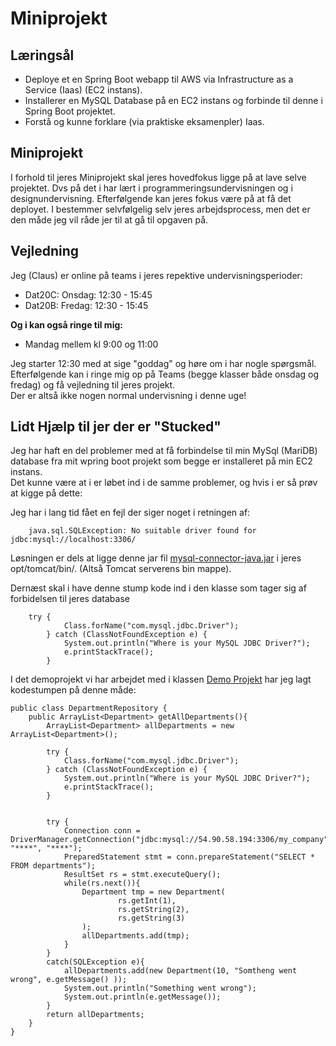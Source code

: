 
<!-- JS use if these pages are used as githubpages. can be deleted if used elsewhere -->
<script src="https://code.jquery.com/jquery-3.2.1.min.js"></script>
<script src="script.js"></script>

# Miniprojekt 


## Læringsål
* Deploye et en Spring Boot webapp til AWS via Infrastructure as a Service (Iaas) (EC2 instans).
* Installerer en MySQL Database på en EC2 instans og forbinde til denne i Spring Boot projektet. 
* Forstå og kunne forklare (via praktiske eksamenpler) Iaas.


## Miniprojekt
I forhold til jeres Miniprojekt skal jeres hovedfokus ligge på at lave selve projektet. Dvs på det i har lært i programmeringsundervisningen og i designundervisning. Efterfølgende kan jeres fokus være på at få det deployet. I bestemmer selvfølgelig selv jeres arbejdsprocess, men det er den måde jeg vil råde jer til at gå til opgaven på. 

## Vejledning
Jeg (Claus) er online på teams i jeres repektive undervisningsperioder:
* Dat20C: Onsdag: 12:30 - 15:45
* Dat20B: Fredag: 12:30 - 15:45

**Og i kan også ringe til mig:**    
* Mandag mellem kl 9:00 og 11:00
 
Jeg starter 12:30 med at sige "goddag" og høre om i har nogle spørgsmål.     
Efterfølgende kan i ringe mig op på Teams (begge klasser både onsdag og fredag) og få vejledning til jeres projekt.    
Der er altså ikke nogen normal undervisning i denne uge!    

 
## Lidt Hjælp til jer der er "Stucked"
Jeg har haft en del problemer med at få forbindelse til min MySql (MariDB) database fra mit wpring boot projekt som begge er installeret på min EC2 instans.    
Det kunne være at i er løbet ind i de samme problemer, og hvis i er så prøv at kigge på dette:


Jeg har i lang tid fået en fejl der siger noget i retningen af:

```
	java.sql.SQLException: No suitable driver found for jdbc:mysql://localhost:3306/
```

Løsningen er dels at ligge denne jar fil [mysql-connector-java.jar](https://github.com/techkea/jdbc_jar/raw/master/mysql-connector-java.jar)
i jeres opt/tomcat/bin/. (Altså Tomcat serverens bin mappe). 

Dernæst skal i have denne stump kode ind i den klasse som tager sig af forbidelsen til jeres database

```
	try {
            Class.forName("com.mysql.jdbc.Driver");
        } catch (ClassNotFoundException e) {
            System.out.println("Where is your MySQL JDBC Driver?");
            e.printStackTrace();
        }
```

I det demoprojekt vi har arbejdet med i klassen [Demo Projekt](https://github.com/techkea/aws_demoproject) har jeg lagt kodestumpen på denne måde:

```
public class DepartmentRepository {
    public ArrayList<Department> getAllDepartments(){
        ArrayList<Department> allDepartments = new ArrayList<Department>();

        try {
            Class.forName("com.mysql.jdbc.Driver");
        } catch (ClassNotFoundException e) {
            System.out.println("Where is your MySQL JDBC Driver?");
            e.printStackTrace();
        }


        try {
            Connection conn = DriverManager.getConnection("jdbc:mysql://54.90.58.194:3306/my_company", "****", "****");
            PreparedStatement stmt = conn.prepareStatement("SELECT * FROM departments");
            ResultSet rs = stmt.executeQuery();
            while(rs.next()){
                Department tmp = new Department(
                        rs.getInt(1),
                        rs.getString(2),
                        rs.getString(3)
                );
                allDepartments.add(tmp);
            }
        }
        catch(SQLException e){
            allDepartments.add(new Department(10, "Somtheng went wrong", e.getMessage() ));
            System.out.println("Something went wrong");
            System.out.println(e.getMessage());
        }
        return allDepartments;
    }
}

```




 
 
